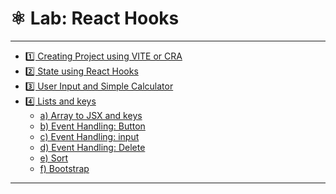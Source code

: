 # ⚛️ Lab: React Hooks

---

<!-- TOC tocDepth:2..3 chapterDepth:2..6 -->

- [1️⃣ Creating Project using VITE or CRA](#1️⃣-creating-project-using-vite-or-cra)
- [2️⃣ State using React Hooks](#2️⃣-state-using-react-hooks)
- [3️⃣ User Input and Simple Calculator](#3️⃣-user-input-and-simple-calculator)
- [4️⃣ Lists and keys](#4️⃣-lists-and-keys)
  - [a) Array to JSX and keys](#a-array-to-jsx-and-keys)
  - [b) Event Handling: Button](#b-event-handling-button)
  - [c) Event Handling: input](#c-event-handling-input)
  - [d) Event Handling: Delete](#d-event-handling-delete)
  - [e) Sort](#e-sort)
  - [f) Bootstrap](#f-bootstrap)

<!-- /TOC -->

---

<!--
## 1️⃣ Creating Project using VITE or CRA

You may choose your tool

- Vite
- CRA (create-react-app)
- Or other.. (Next.js etc)

Let’s now use more professional approach for our app development. Create new project using

CRA:

    npx create-react-app calculator
    cd calculator
    npm start

Vite:

    npm create vite@latest calculator
    cd calculator
    npm install

Choose: React, JavaScript + SWC

    │
    ◇  Select a framework:
    │  React
    │
    ◇  Select a variant:
    │  JavaScript + SWC
    │
    ◇  Scaffolding project in /Users/pohjus/Documents/react-course/assignment-react-hooks/calculator...
    │
    └  Done. Now run:

    cd calculator
    npm install
    npm run dev

It should create new directory called `calculator`. Open the whole directory in Visual Studio Code.

In terminal, move to inside of this directory (`cd calculator`). Give command `npm start` (CRA) or `npm run dev` (Vite):

> Running Vite:

![](images/00.png)

In CRA open `public/index.html`. Can you find:

    <div id="root"></div>

In Vite open `index.html` that is in the root.

In here React will inject your custom components.

Now open `index.js` or `main.jsx`. This is the starting point of your app. Can you find:

    createRoot(document.getElementById('root')).render(
        <StrictMode>
            <App />
        </StrictMode>,
    )

It will inject the `<App/>` component inside of the `div`. Strict mode here enables additional warnings.

Now open `src/App.jsx`. In here you can find your component, modify it so that it just outputs “Hello World”:

```javascript
function App() {
  return <h1>Hello World</h1>;
}
```

See that the browser should refresh itself!

Now create new component which can be used like:

```html
<Greeting />
```

This will just display `<p>hello world</p>`.

Save this component in a different file and folder: `components/Greeting.jsx`. Export the component. Import it in App.js and use it from there.

## 2️⃣ State using React Hooks

In the previous versions of React, only way to get a state was to use class components. Current versions support state and lifecycle also in function components.

Let’s first see where we need the concept of state.

Create new function component:

```javascript
function Calculate() {
  return <p>Hello</p>;
}
```

Modify the UI to be:

```html
<button onClick="{click}">Calculate</button>
<p>Result = {result}</p>
```

And define the `result` variable inside of your function:

    let result = 5;

You should see something like a button and a text `Result = 5` in your UI.

Now add your click function inside of App (if not already):

```javascript
function Calculate() {
  let result = 5;

  // ES6 style function, you can also use traditional approach
  const click = () => {
    alert("hello world");
  };

  return (
    <div>
      <button onClick={click}>Calculate</button>
      <p>Result = {result}</p>
    </div>
  );
}
```

Now when clicking the button, modify the `result` - variable. Does the UI change? Do you see the new result in the UI? It should not work. If we want to update the UI we need the concept of state. When state changes, then UI refreshes.

To create a state to our components, let’s use React’s `useState` function. In your App function:

```javascript
let myarray = React.useState(5);
```

You will have to import React - object:

    import React from "react";

Well what is happening here?

```javascript
let myarray = React.useState(5);
```

You define the default state (number 5) in your component. It returns

- default state back
- function which you can use to change the state

You may wonder that it returns just one thing, but notice that the return value is an array! And because it is an array you can do:

```javascript
let myarray = React.useState(5);
let result = myarray[0];
let setResult = myarray[1];
```

The `result` here contains the default state which is `5`. The `setResult` is an function that you use to change the state. And when you change the state using this function UI refreshes!

Now modify your click:

```javascript
const click = () => {
  // change the result variable AND refresh the UI
  setResult(Math.random());
};
```

And in the UI:

    <p>Result = {result}</p>

Try it out. Your app should display random number when clicking.

By using array destruct, create the state, result and setResult variables with one line.

## 3️⃣ User Input and Simple Calculator

Now remove the button.

Modify your app so that it receives the input from user:

    <input type="number" name="number1" onChange={function-here} />

Ask two numbers and output the sum of these immediately when user gives input.

## 4️⃣ Lists and keys

Create a new project or just create new component for this exercise.

### a) Array to JSX and keys

If you are displaying sibling html - elements dynamically, for example:

```html
<ul>
  <li>james</li>
  <li>paul</li>
</ul>
```

.. then you should use keys. The main purpose of keys is to help React differentiate and distinguish elements from each other, increasing its performance. So you should have:

```html
<ul>
  <li key="0">james</li>
  <li key="1">paul</li>
</ul>
```

Key can be whatever, as long as it’s unique. Now create component that will display customer names in a ul li list. The customers are stored in array:

```json
[{ "name": "james" }, { "name": "paul" }]
```

Add this array as a state to your component.

```javascript
let [customers, setCustomers] = useState(...)
```

Display the customers array in UI like:

```html
<ul>
  <li>james</li>
  <li>paul</li>
</ul>
```

So you could return

```javascript
return <ul>{listItems}</ul>;
```

The listItems is an array containing JSX:

```javascript
[<li>james</li>, <li>paul</li>];
```

To transform an array

```json
[{ "name": "james" }, { "name": "paul" }]
```

To JSX array:

```javascript
[<li>james</li>, <li>paul</li>];
```

Use `map`- function. Can you display this new array in UI as an ul li list?

See console for warnings, it should warn you about the keys. Add key to each li item and use array index (although this is not a recommendation\*). The warning should disappear.

You can also modify your data to be

```json
[
  { "id": 1, "name": "james" },
  { "id": 2, "name": "paul" }
]
```

You can try to auto generate the id.

### b) Event Handling: Button

Add a button Add to your UI:

```html
<button onClick="{clicked}">add</button>
```

Create the clicked function:

```javascript
function clicked(event) {}
```

When clicking the button a new customer should appear in the UI. You can use whatever name and id. So:

```javascript
setCustomer(...)
```

Create new array which contains the stuff from the old customers array, add a new object and pass this new array to set method. New customer should be visible when add is clicked.

### c) Event Handling: input

Implement the UI so that user can give the name. Add new state:

```javascript
let [name, setName] = useState();
```

Use this state in input:

```javascript
<input
  type="text"
  placeholder="name"
  onChange={(event) => setName(event.target.value)}
/>
```

And then use the name in clicked function.

### d) Event Handling: Delete

Implement the possibility to delete a customer. Your UI could look like in the end:

![](images/01.png)

Use HTML Tables.

### e) Sort

Implement the table so that when clicking the title “name” or title “id” it will sort it according to the title. Click will toggle the sort order from ascending to descending.

### f) Bootstrap

Get to know Table - component in React Bootstrap. Install the component library and use the Table component in your solution so that UI looks polished. Try out other components.

Installation:

https://react-bootstrap.netlify.app/docs/getting-started/introduction

![](images/02.png)
-->
